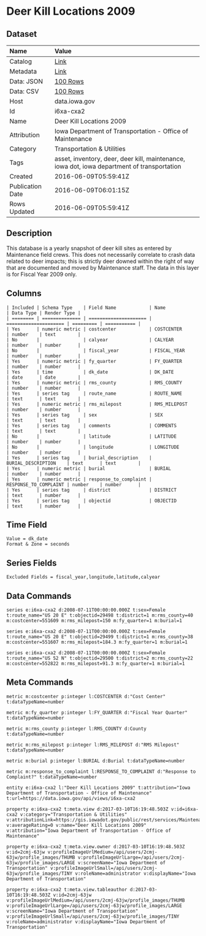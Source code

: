 # Deer Kill Locations 2009

## Dataset

| Name | Value |
| :--- | :---- |
| Catalog | [Link](https://catalog.data.gov/dataset/deer-kill-locations-2009) |
| Metadata | [Link](https://data.iowa.gov/api/views/i6xa-cxa2) |
| Data: JSON | [100 Rows](https://data.iowa.gov/api/views/i6xa-cxa2/rows.json?max_rows=100) |
| Data: CSV | [100 Rows](https://data.iowa.gov/api/views/i6xa-cxa2/rows.csv?max_rows=100) |
| Host | data.iowa.gov |
| Id | i6xa-cxa2 |
| Name | Deer Kill Locations 2009 |
| Attribution | Iowa Department of Transportation - Office of Maintenance |
| Category | Transportation & Utilities |
| Tags | asset, inventory, deer, deer kill, maintenance, iowa dot, iowa department of transportation |
| Created | 2016-06-09T05:59:41Z |
| Publication Date | 2016-06-09T06:01:15Z |
| Rows Updated | 2016-06-09T05:59:41Z |

## Description

This database is a yearly snapshot of deer kill sites as entered by Maintenance field crews. This does not necessarily correlate to crash data related to deer impacts; this is strictly deer downed within the right of way that are documented and moved by Maintenance staff. The data in this layer is for Fiscal Year 2009 only.

## Columns

```ls
| Included | Schema Type    | Field Name            | Name                  | Data Type | Render Type |
| ======== | ============== | ===================== | ===================== | ========= | =========== |
| Yes      | numeric metric | costcenter            | COSTCENTER            | number    | text        |
| No       |                | calyear               | CALYEAR               | number    | number      |
| No       |                | fiscal_year           | FISCAL_YEAR           | number    | number      |
| Yes      | numeric metric | fy_quarter            | FY_QUARTER            | number    | number      |
| Yes      | time           | dk_date               | DK_DATE               | date      | date        |
| Yes      | numeric metric | rms_county            | RMS_COUNTY            | number    | number      |
| Yes      | series tag     | route_name            | ROUTE_NAME            | text      | text        |
| Yes      | numeric metric | rms_milepost          | RMS_MILEPOST          | number    | number      |
| Yes      | series tag     | sex                   | SEX                   | text      | text        |
| Yes      | series tag     | comments              | COMMENTS              | text      | text        |
| No       |                | latitude              | LATITUDE              | number    | number      |
| No       |                | longitude             | LONGITUDE             | number    | number      |
| Yes      | series tag     | burial_description    | BURIAL_DESCRIPTION    | text      | text        |
| Yes      | numeric metric | burial                | BURIAL                | number    | number      |
| Yes      | numeric metric | response_to_complaint | RESPONSE_TO_COMPLAINT | number    | number      |
| Yes      | series tag     | district              | DISTRICT              | text      | number      |
| Yes      | series tag     | objectid              | OBJECTID              | text      | number      |
```

## Time Field

```ls
Value = dk_date
Format & Zone = seconds
```

## Series Fields

```ls
Excluded Fields = fiscal_year,longitude,latitude,calyear
```

## Data Commands

```ls
series e:i6xa-cxa2 d:2008-07-11T00:00:00.000Z t:sex=Female t:route_name="US 20 E" t:objectid=29498 t:district=1 m:rms_county=40 m:costcenter=551609 m:rms_milepost=150 m:fy_quarter=1 m:burial=1

series e:i6xa-cxa2 d:2008-07-11T00:00:00.000Z t:sex=Female t:route_name="US 20 E" t:objectid=29499 t:district=1 m:rms_county=38 m:costcenter=551607 m:rms_milepost=184.3 m:fy_quarter=1 m:burial=1

series e:i6xa-cxa2 d:2008-07-11T00:00:00.000Z t:sex=Female t:route_name="US 52 N" t:objectid=29500 t:district=2 m:rms_county=22 m:costcenter=552822 m:rms_milepost=91.3 m:fy_quarter=1 m:burial=1
```

## Meta Commands

```ls
metric m:costcenter p:integer l:COSTCENTER d:"Cost Center" t:dataTypeName=number

metric m:fy_quarter p:integer l:FY_QUARTER d:"Fiscal Year Quarter" t:dataTypeName=number

metric m:rms_county p:integer l:RMS_COUNTY d:County t:dataTypeName=number

metric m:rms_milepost p:integer l:RMS_MILEPOST d:"RMS Milepost" t:dataTypeName=number

metric m:burial p:integer l:BURIAL d:Burial t:dataTypeName=number

metric m:response_to_complaint l:RESPONSE_TO_COMPLAINT d:"Response to Complaint?" t:dataTypeName=number

entity e:i6xa-cxa2 l:"Deer Kill Locations 2009" t:attribution="Iowa Department of Transportation - Office of Maintenance" t:url=https://data.iowa.gov/api/views/i6xa-cxa2

property e:i6xa-cxa2 t:meta.view d:2017-03-10T16:19:48.503Z v:id=i6xa-cxa2 v:category="Transportation & Utilities" v:attributionLink=https://gis.iowadot.gov/public/rest/services/Maintenance/Historic_Deer_Kill_Locations/MapServer/6 v:averageRating=0 v:name="Deer Kill Locations 2009" v:attribution="Iowa Department of Transportation - Office of Maintenance"

property e:i6xa-cxa2 t:meta.view.owner d:2017-03-10T16:19:48.503Z v:id=2cmj-63jw v:profileImageUrlMedium=/api/users/2cmj-63jw/profile_images/THUMB v:profileImageUrlLarge=/api/users/2cmj-63jw/profile_images/LARGE v:screenName="Iowa Department of Transportation" v:profileImageUrlSmall=/api/users/2cmj-63jw/profile_images/TINY v:roleName=administrator v:displayName="Iowa Department of Transportation"

property e:i6xa-cxa2 t:meta.view.tableauthor d:2017-03-10T16:19:48.503Z v:id=2cmj-63jw v:profileImageUrlMedium=/api/users/2cmj-63jw/profile_images/THUMB v:profileImageUrlLarge=/api/users/2cmj-63jw/profile_images/LARGE v:screenName="Iowa Department of Transportation" v:profileImageUrlSmall=/api/users/2cmj-63jw/profile_images/TINY v:roleName=administrator v:displayName="Iowa Department of Transportation"
```